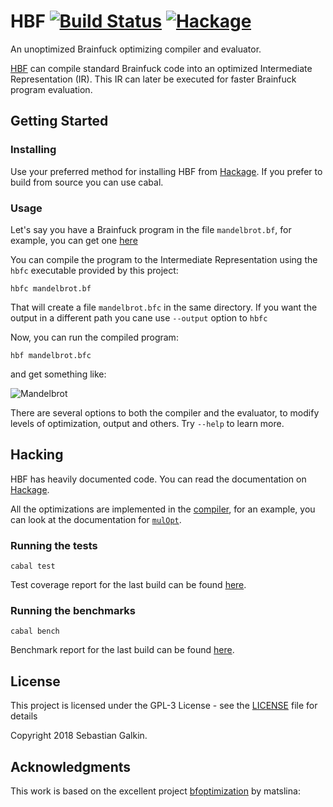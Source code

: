 # HBF [![Build Status](https://travis-ci.org/paraseba/hbf.svg?branch=master)](https://travis-ci.org/paraseba/hbf) [![Hackage](https://img.shields.io/hackage/v/hbf.svg)](https://hackage.haskell.org/package/hbf)



An unoptimized Brainfuck optimizing compiler and evaluator.

[HBF](https://github.com/paraseba/hbf) can compile standard Brainfuck code into an optimized
Intermediate Representation (IR). This IR can later be executed for faster Brainfuck program
evaluation.


## Getting Started

### Installing
Use your preferred method for installing HBF from [Hackage](https://hackage.haskell.org/package/hbf).
If you prefer to build from source you can use cabal.

### Usage

Let's say you have a Brainfuck program in the file `mandelbrot.bf`, for example,
you can get one [here](https://github.com/pablojorge/brainfuck/blob/master/programs/mandelbrot.bf)

You can compile the program to the Intermediate Representation using the `hbfc` executable provided by this project:

```
hbfc mandelbrot.bf
```

That will create a file `mandelbrot.bfc` in the same directory. If you want the output in a different
path you cane use `--output` option to `hbfc`

Now, you can run the compiled program:

```
hbf mandelbrot.bfc
```

and get something like:

![Mandelbrot](https://raw.githubusercontent.com/paraseba/hbf/e86d1ffebcb0795a7c2c6081e2dd27c4154db066/mandelbrot.png)


There are several options  to both the compiler and the evaluator, to modify levels of optimization, output and others. Try
`--help` to learn more.


## Hacking
HBF has heavily documented code. You can read the documentation on [Hackage](https://hackage.haskell.org/package/hbf).

All the optimizations are implemented in the [compiler](https://hackage.haskell.org/package/hbf/docs/HBF-Compiler.html), 
for an example, you can look at the documentation for
[`mulOpt`](https://hackage.haskell.org/package/hbf-0.1.0.1/docs/HBF-Compiler.html#v:mulOpt).


### Running the tests

```
cabal test
```

Test coverage report for the last build can be found [here](https://paraseba.gitlab.io/hbf/coverage/hpc_index.html).

### Running the benchmarks

```
cabal bench
```

Benchmark report for the last build can be found [here](https://paraseba.gitlab.io/hbf/bench.html).

## License

This project is licensed under the GPL-3 License - see the [LICENSE](LICENSE) file for details

Copyright 2018 Sebastian Galkin.

## Acknowledgments

This work is based on the excellent project [bfoptimization](https://github.com/matslina/bfoptimization) by matslina: 

